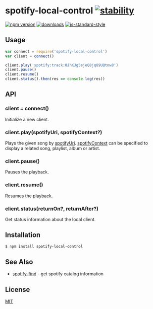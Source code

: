 # spotify-local-control [![stability][0]][1]
[![npm version][2]][3] [![downloads][4]][5] [![js-standard-style][6]][7]

## Usage
```js
var connect = require('spotify-local-control')
var client = connect()

client.play('spotify:track:0JhKJg5ejeQ8jq89UQtnw8')
client.pause()
client.resume()
client.status().then(res => console.log(res))
```

## API
### client = connect()
Initialize a new client.

### client.play(spotifyUri, spotifyContext?)
Plays the given song by [spotifyUri].
[spotifyContext] can be specified to display a
related song, playlist, album or artist.

### client.pause()
Pauses the playback.

### client.resume()
Resumes the playback.

### client.status(returnOn?, returnAfter?)
Get status information about the local client.

## Installation
```sh
$ npm install spotify-local-control
```

## See Also
- [spotify-find](https://github.com/f-mer/spotify-find) - get spotify catalog information

## License
[MIT](https://tldrlegal.com/license/mit-license)

[spotifyUri]: https://developer.spotify.com/web-api/user-guide/#spotify-uris-and-ids
[spotifyContext]: https://developer.spotify.com/web-api/user-guide/#spotify-uris-and-ids

[0]: https://img.shields.io/badge/stability-experimental-orange.svg?style=flat-square
[1]: https://nodejs.org/api/documentation.html#documentation_stability_index
[2]: https://img.shields.io/npm/v/spotify-local-control.svg?style=flat-square
[3]: https://npmjs.org/package/spotify-local-control
[4]: http://img.shields.io/npm/dm/spotify-local-control.svg?style=flat-square
[5]: https://npmjs.org/package/spotify-local-control
[6]: https://img.shields.io/badge/code%20style-standard-brightgreen.svg?style=flat-square
[7]: https://github.com/feross/standard
